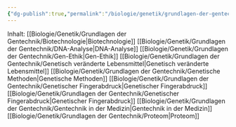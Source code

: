 ```yaml
---
{"dg-publish":true,"permalink":"/biologie/genetik/grundlagen-der-gentechnik/grundlagen-der-gentechnik/"}
---
```



Inhalt:
[[Biologie/Genetik/Grundlagen der Gentechnik/Biotechnologie\|Biotechnologie]]
[[Biologie/Genetik/Grundlagen der Gentechnik/DNA-Analyse\|DNA-Analyse]]
[[Biologie/Genetik/Grundlagen der Gentechnik/Gen-Ethik\|Gen-Ethik]]
[[Biologie/Genetik/Grundlagen der Gentechnik/Genetisch veränderte Lebensmittel\|Genetisch veränderte Lebensmittel]]
[[Biologie/Genetik/Grundlagen der Gentechnik/Genetische Methoden\|Genetische Methoden]]
[[Biologie/Genetik/Grundlagen der Gentechnik/Genetischer Fingerabdruck\|Genetischer Fingerabdruck]]
[[Biologie/Genetik/Grundlagen der Gentechnik/Genetischer Fingerabdruck\|Genetischer Fingerabdruck]]
[[Biologie/Genetik/Grundlagen der Gentechnik/Gentechnik in der Medizin\|Gentechnik in der Medizin]]
[[Biologie/Genetik/Grundlagen der Gentechnik/Proteom\|Proteom]]